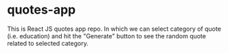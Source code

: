# quotes-app
This is React JS quotes app repo. In which we can select category of quote (i.e. education) and hit the "Generate" button to see the random quote related to selected category.
